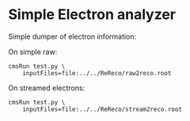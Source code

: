 Simple Electron analyzer
==================

Simple dumper of electron information:

On simple raw:

    cmsRun test.py \
        inputFiles=file:../../ReReco/raw2reco.root

On streamed electrons:

    cmsRun test.py \
        inputFiles=file:../../ReReco/stream2reco.root





